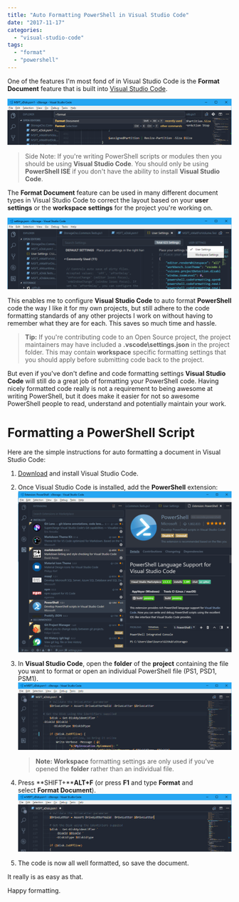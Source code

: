 ```yaml
---
title: "Auto Formatting PowerShell in Visual Studio Code"
date: "2017-11-17"
categories: 
  - "visual-studio-code"
tags: 
  - "format"
  - "powershell"
---
```


One of the features I'm most fond of in Visual Studio Code is the **Format Document** feature that is built into [Visual Studio Code](https://code.visualstudio.com/).

![ss_vscode_formatdocument](images/ss_vscode_formatdocument.png)

> Side Note: If you're writing PowerShell scripts or modules then you should be using **Visual Studio Code**. You should only be using **PowerShell ISE** if you don't have the ability to install **Visual Studio Code**.

The **Format Document** feature can be used in many different document types in Visual Studio Code to correct the layout based on your **user settings** or the **workspace settings** for the project you're working on.

![ss_vscode_settings](images/ss_vscode_settings1.png)

This enables me to configure **Visual Studio Code** to auto format **PowerShell** code the way I like it for my own projects, but still adhere to the code formatting standards of any other projects I work on without having to remember what they are for each. This saves so much time and hassle.

> **Tip:** If you're contributing code to an Open Source project, the project maintainers may have included a **.vscode\\settings.json** in the project folder. This may contain **workspace** specific formatting settings that you should apply before submitting code back to the project.

But even if you've don't define and code formatting settings **Visual Studio Code** will still do a great job of formatting your PowerShell code. Having nicely formatted code really is not a requirement to being awesome at writing PowerShell, but it does make it easier for not so awesome PowerShell people to read, understand and potentially maintain your work.

# Formatting a PowerShell Script

Here are the simple instructions for auto formatting a document in Visual Studio Code:

1. [Download](https://code.visualstudio.com/download) and install Visual Studio Code.
2. Once Visual Studio Code is installed, add the **PowerShell** extension: ![ss_vscode_powershellextension](images/ss_vscode_powershellextension.png)
3. In **Visual Studio Code**, open the **folder** of the **project** containing the file you want to format or open an individual PowerShell file (PS1, PSD1, PSM1). ![ss_vscode_powershellbadcodeformat](images/ss_vscode_powershellbadcodeformat.png)
    
    > **Note: Workspace** formatting settings are only used if you've opened the **folder** rather than an individual file.
    
4. Press **SHIFT+****ALT+F** (or press **F1** and type **Format** and select **Format Document**). ![ss_vscode_powershellgoodcodeformat](images/ss_vscode_powershellgoodcodeformat.png)
5. The code is now all well formatted, so save the document.

It really is as easy as that.

Happy formatting.
